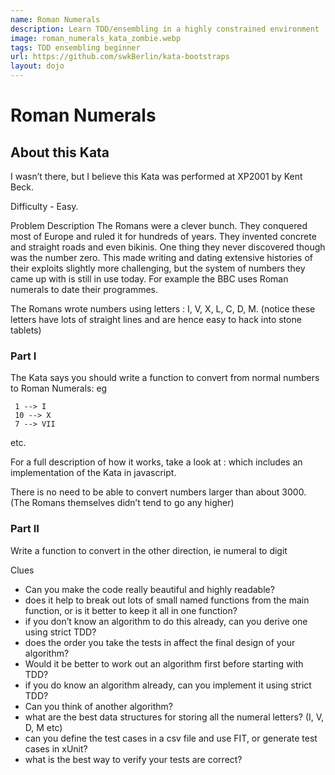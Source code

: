 ```yaml
---
name: Roman Numerals
description: Learn TDD/ensembling in a highly constrained environment
image: roman_numerals_kata_zombie.webp
tags: TDD ensembling beginner
url: https://github.com/swkBerlin/kata-bootstraps
layout: dojo
---
```


# Roman Numerals
## About this Kata
I wasn’t there, but I believe this Kata was performed at XP2001 by Kent Beck.

Difficulty - Easy.

Problem Description
The Romans were a clever bunch. They conquered most of Europe and ruled it for hundreds of years.
They invented concrete and straight roads and even bikinis. One thing they never discovered though was the number zero.
This made writing and dating extensive histories of their exploits slightly more challenging, but the system of numbers
they came up with is still in use today. For example the BBC uses Roman numerals to date their programmes.

The Romans wrote numbers using letters : I, V, X, L, C, D, M. (notice these letters have lots of straight lines and are hence easy to hack into stone tablets)

### Part I
The Kata says you should write a function to convert from normal numbers to Roman Numerals: eg

     1 --> I
     10 --> X
     7 --> VII
etc.

For a full description of how it works, take a look at : which includes an implementation of the Kata in javascript.

There is no need to be able to convert numbers larger than about 3000. (The Romans themselves didn’t tend to go any higher)

### Part II
Write a function to convert in the other direction, ie numeral to digit

Clues
* Can you make the code really beautiful and highly readable?
* does it help to break out lots of small named functions from the main function, or is it better to keep it all in one function?
* if you don’t know an algorithm to do this already, can you derive one using strict TDD?
* does the order you take the tests in affect the final design of your algorithm?
* Would it be better to work out an algorithm first before starting with TDD?
* if you do know an algorithm already, can you implement it using strict TDD?
* Can you think of another algorithm?
* what are the best data structures for storing all the numeral letters? (I, V, D, M etc)
* can you define the test cases in a csv file and use FIT, or generate test cases in xUnit?
* what is the best way to verify your tests are correct?
